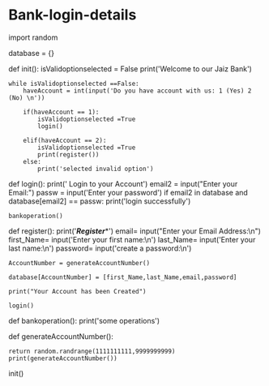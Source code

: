 # Bank-login-details

import random

database = {}

def init():
    isValidoptionselected = False
    print('Welcome to our Jaiz Bank')
    
    while isValidoptionselected ==False:
        haveAccount = int(input('Do you have account with us: 1 (Yes) 2 (No) \n'))
        
        if(haveAccount == 1):
            isValidoptionselected =True
            login()
            
        elif(haveAccount == 2):
            isValidoptionselected =True
            print(register())
        else:
            print('selected invalid option')
         

def login():
    print(' Login to your Account')
    email2 = input("Enter your Email:")
    passw = input('Enter your password')
    if email2 in database and database[email2] == passw:
      print('login successfully') 

    bankoperation()


    
def register():
    print('*******Register********')
    email= input("Enter your Email Address:\n")
    first_Name= input('Enter your first name:\n')
    last_Name= input('Enter your last name:\n')
    password= input('create a password:\n')
    
    AccountNumber = generateAccountNumber()
    
    database[AccountNumber] = [first_Name,last_Name,email,password]

    print("Your Account has been Created")
    
    login()
    
def bankoperation():
  print('some operations')
    

def generateAccountNumber():
    
    return random.randrange(1111111111,9999999999)
    print(generateAccountNumber())
    
init()
